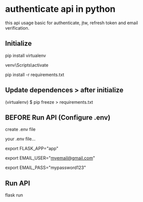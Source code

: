 # authenticate api in python

this api usage basic for authenticate, jtw, refresh token and email verification.


## Initialize
pip install virtualenv

venv\Scripts\activate 

pip install -r requirements.txt

## Update dependences > after initialize
(virtualenv) $ pip freeze > requirements.txt

## BEFORE Run API (Configure .env)
create .env file

your .env file...

export FLASK_APP="app"

export EMAIL_USER="myemail@gmail.com"

export EMAIL_PASS="mypassword123"

## Run API
flask run
